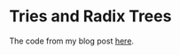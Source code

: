 # Tries and Radix Trees

The code from my blog post [here](https://medium.com/@wetter.j/tries-radix-trees-and-ethereum-4625a702a51b).
